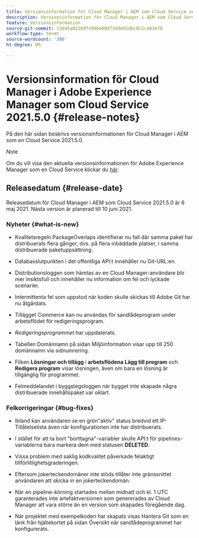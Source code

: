 ```yaml
---
title: Versionsinformation för Cloud Manager i AEM som Cloud Service version 2021.5.0
description: Versionsinformation för Cloud Manager i AEM som Cloud Service version 2021.5.0
feature: Versionsinformation
source-git-commit: 13d45a02169fc99be60d73dde91dbc8c2ce03ef8
workflow-type: tm+mt
source-wordcount: '386'
ht-degree: 0%

---
```



# Versionsinformation för Cloud Manager i Adobe Experience Manager som Cloud Service 2021.5.0 {#release-notes}

På den här sidan beskrivs versionsinformationen för Cloud Manager i AEM som en Cloud Service 2021.5.0.

>[!NOTE]
>Om du vill visa den aktuella versionsinformationen för Adobe Experience Manager som en Cloud Service klickar du [här](https://experienceleague.adobe.com/docs/experience-manager-cloud-service/release-notes/release-notes/release-notes-current.html).

## Releasedatum {#release-date}

Releasedatum för Cloud Manager i AEM som Cloud Service 2021.5.0 är 6 maj 2021.
Nästa version är planerad till 10 juni 2021.

### Nyheter {#what-is-new}

* Kvalitetsregeln PackageOverlaps identifierar nu fall där samma paket har distribuerats flera gånger, dvs. på flera inbäddade platser, i samma distribuerade paketuppsättning.

* Databasslutpunkten i det offentliga API:t innehåller nu Git-URL:en.

* Distributionsloggen som hämtas av en Cloud Manager-användare blir mer insiktsfull och innehåller nu information om fel och lyckade scenarier.

* Intermittenta fel som uppstod när koden skulle skickas till Adobe Git har nu åtgärdats.

* Tillägget Commerce kan nu användas för sandlådeprogram under arbetsflödet för redigeringsprogram.

* *Redigeringsprogrammet* har uppdaterats.

* Tabellen Domännamn på sidan Miljöinformation visar upp till 250 domännamn via sidnumrering.

* Fliken **Lösningar och tillägg** i **arbetsflödena Lägg till program** och **Redigera program** visar lösningen, även om bara en lösning är tillgänglig för programmet.

* Felmeddelandet i byggstegsloggen när bygget inte skapade några distribuerade innehållspaket var oklart.

### Felkorrigeringar {#bug-fixes}

* Ibland kan användaren se en grön&quot;aktiv&quot; status bredvid ett IP-Tillåtelselista även när konfigurationen inte har distribuerats.

* I stället för att ta bort &quot;borttagna&quot;-variabler skulle API:t för pipelines-variablerna bara markera dem med statusen **DELETED**.

* Vissa problem med saklig kodkvalitet påverkade felaktigt tillförlitlighetsgraderingen.

* Eftersom jokerteckendomäner inte stöds tillåter inte gränssnittet användaren att skicka in en jokerteckendomän.

* När en pipeline-körning startades mellan midnatt och kl. 1 UTC garanterades inte artefaktversionen som genererades av Cloud Manager att vara större än en version som skapades föregående dag.

* När projektet med exempelkoden har skapats visas Hantera Git som en länk från hjältekortet på sidan Översikt när sandlådeprogrammet har konfigurerats.
